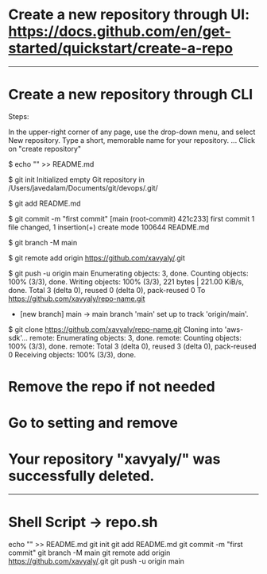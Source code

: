# Create a new repository through UI: https://docs.github.com/en/get-started/quickstart/create-a-repo
<!-- 
In the upper-right corner of any page, use the drop-down menu, and select New repository.
Type a short, memorable name for your repository. ...
Optionally, add a description of your repository. ...
Choose a repository visibility. ...
Select Initialize this repository with a README.
Click Create repository.
 -->

---------------------------------------------------------------------------------------------

# Create a new repository through CLI

Steps:

In the upper-right corner of any page, use the drop-down menu, and select New repository.
Type a short, memorable name for your repository. ...
Click on "create repository"

$ echo "<repo-name>" >> README.md

$ git init
Initialized empty Git repository in /Users/javedalam/Documents/git/devops/.git/

$ git add README.md 

$ git commit -m "first commit"
[main (root-commit) 421c233] first commit
 1 file changed, 1 insertion(+)
 create mode 100644 README.md

$ git branch -M main

$ git remote add origin https://github.com/xavyaly/<repo-name>.git

$ git push -u origin main
Enumerating objects: 3, done.
Counting objects: 100% (3/3), done.
Writing objects: 100% (3/3), 221 bytes | 221.00 KiB/s, done.
Total 3 (delta 0), reused 0 (delta 0), pack-reused 0
To https://github.com/xavyaly/repo-name.git
 * [new branch]      main -> main
branch 'main' set up to track 'origin/main'.

$ git clone https://github.com/xavyaly/repo-name.git
Cloning into 'aws-sdk'...
remote: Enumerating objects: 3, done.
remote: Counting objects: 100% (3/3), done.
remote: Total 3 (delta 0), reused 3 (delta 0), pack-reused 0
Receiving objects: 100% (3/3), done.

# Remove the repo if not needed
# Go to setting and remove 
# Your repository "xavyaly/<repo-name>" was successfully deleted.

---------------------------------------------------------------------------------------------

# Shell Script -> repo.sh

echo "<repo-name>" >> README.md
git init
git add README.md 
git commit -m "first commit"
git branch -M main
git remote add origin https://github.com/xavyaly/<repo-name>.git
git push -u origin main